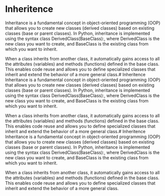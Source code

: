 # Inheritence
Inheritance is a fundamental concept in object-oriented programming (OOP) that allows you to create new classes (derived classes) based on existing classes (base or parent classes). In Python, inheritance is implemented using the syntax class DerivedClass(BaseClass):, where DerivedClass is the new class you want to create, and BaseClass is the existing class from which you want to inherit.

When a class inherits from another class, it automatically gains access to all the attributes (variables) and methods (functions) defined in the base class. This enables code reuse and allows you to define specialized classes that inherit and extend the behavior of a more general class.# Inheritence
Inheritance is a fundamental concept in object-oriented programming (OOP) that allows you to create new classes (derived classes) based on existing classes (base or parent classes). In Python, inheritance is implemented using the syntax class DerivedClass(BaseClass):, where DerivedClass is the new class you want to create, and BaseClass is the existing class from which you want to inherit.

When a class inherits from another class, it automatically gains access to all the attributes (variables) and methods (functions) defined in the base class. This enables code reuse and allows you to define specialized classes that inherit and extend the behavior of a more general class.# Inheritence
Inheritance is a fundamental concept in object-oriented programming (OOP) that allows you to create new classes (derived classes) based on existing classes (base or parent classes). In Python, inheritance is implemented using the syntax class DerivedClass(BaseClass):, where DerivedClass is the new class you want to create, and BaseClass is the existing class from which you want to inherit.

When a class inherits from another class, it automatically gains access to all the attributes (variables) and methods (functions) defined in the base class. This enables code reuse and allows you to define specialized classes that inherit and extend the behavior of a more general class.
